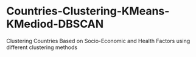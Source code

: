 # Countries-Clustering-KMeans-KMediod-DBSCAN
Clustering Countries Based on Socio-Economic and Health Factors using different clustering methods
